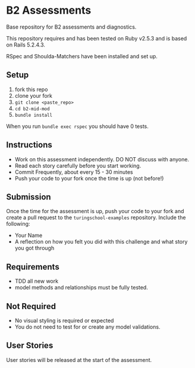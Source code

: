 # B2 Assessments

Base repository for B2 assessments and diagnostics.

This repository requires and has been tested on Ruby v2.5.3 and is based on Rails 5.2.4.3.

RSpec and Shoulda-Matchers have been installed and set up.

## Setup

1. fork this repo
2. clone your fork
3. `git clone <paste_repo>`
4. `cd b2-mid-mod`
5. `bundle install`

When you run `bundle exec rspec` you should have 0 tests.

## Instructions

* Work on this assessment independently. DO NOT discuss with anyone.
* Read each story carefully before you start working.
* Commit Frequently, about every 15 - 30 minutes
* Push your code to your fork once the time is up (not before!)

## Submission

Once the time for the assessment is up, push your code to your fork and create a pull request to the `turingschool-examples` repository. Include the following:

* Your Name
* A reflection on how you felt you did with this challenge and what story you got through

## Requirements

* TDD all new work
* model methods and relationships must be fully tested.

## Not Required

* No visual styling is required or expected
* You do not need to test for or create any model validations.

## User Stories

User stories will be released at the start of the assessment.
